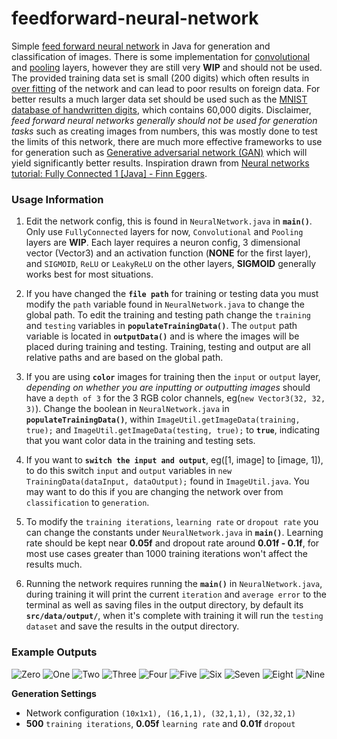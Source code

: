 # feedforward-neural-network

Simple [feed forward neural network](https://en.wikipedia.org/wiki/Feedforward_neural_network) in Java for generation and classification of images. There is some implementation for [convolutional](https://en.wikipedia.org/wiki/Convolutional_neural_network#Convolutional) and [pooling](https://en.wikipedia.org/wiki/Convolutional_neural_network#Pooling) layers, however they are still very **WIP** and should not be used. The provided training data set is small (200 digits) which often results in [over fitting](https://en.wikipedia.org/wiki/Overfitting) of the network and can lead to poor results on foreign data. For better results a much larger data set should be used such as the [MNIST database of handwritten digits](http://yann.lecun.com/exdb/mnist/), which contains 60,000 digits. Disclaimer, *feed forward neural networks generally should not be used for generation tasks* such as creating images from numbers, this was mostly done to test the limits of this network, there are much more effective frameworks to use for generation such as [Generative adversarial network (GAN)](https://en.wikipedia.org/wiki/Generative_adversarial_network) which will yield significantly better results. Inspiration drawn from [Neural networks tutorial: Fully Connected 1 [Java] - Finn Eggers](https://www.youtube.com/playlist?list=PLgomWLYGNl1dL1Qsmgumhcg4HOcWZMd3k).

### Usage Information
1. Edit the network config, this is found in `NeuralNetwork.java` in **`main()`**. Only use `FullyConnected` layers for now, `Convolutional` and `Pooling` layers are **WIP**. Each layer requires a neuron config, 3 dimensional vector (Vector3) and an activation function (**NONE** for the first layer), and `SIGMOID`, `ReLU` or `LeakyReLU` on the other layers, **SIGMOID** generally works best for most situations.

2. If you have changed the **`file path`** for training or testing data you must modify the `path` variable found in `NeuralNetwork.java` to change the global path. To edit the training and testing path change the `training` and `testing` variables in **`populateTrainingData()`**. The `output` path variable is located in **`outputData()`** and is where the images will be placed during training and testing. Training, testing and output are all relative paths and are based on the global path.

3. If you are using **`color`** images for training then the `input` or `output` layer, *depending on whether you are inputting or outputting images* should have a `depth of 3` for the 3 RGB color channels, eg(`new Vector3(32, 32, 3)`). Change the boolean in `NeuralNetwork.java` in **`populateTrainingData()`**, within `ImageUtil.getImageData(training, true);` and `ImageUtil.getImageData(testing, true);` to **`true`**, indicating that you want color data in the training and testing sets.

4. If you want to **`switch the input and output`**, eg([1, image] to [image, 1]), to do this switch `input` and `output` variables in `new TrainingData(dataInput, dataOutput);` found in `ImageUtil.java`. You may want to do this if you are changing the network over from `classification` to `generation`.

5. To modify the `training iterations`, `learning rate` or `dropout rate` you can change the constants under `NeuralNetwork.java` in **`main()`**. Learning rate should be kept near **0.05f** and dropout rate around **0.01f - 0.1f**, for most use cases greater than 1000 training iterations won't affect the results much. 

6. Running the network requires running the **`main()`** in `NeuralNetwork.java`, during training it will print the current `iteration` and `average error` to the terminal as well as saving files in the output directory, by default its **`src/data/output/`**, when it's complete with training it will run the `testing dataset` and save the results in the output directory.


### Example Outputs

![Zero](https://github.com/InternetAlien/feedforward-neural-network/blob/main/example/output/output0.png)
![One](https://github.com/InternetAlien/feedforward-neural-network/blob/main/example/output/output1.png)
![Two](https://github.com/InternetAlien/feedforward-neural-network/blob/main/example/data/output/output2.png)
![Three](https://github.com/InternetAlien/feedforward-neural-network/blob/main/example/data/output/output3.png)
![Four](https://github.com/InternetAlien/feedforward-neural-network/blob/main/example/data/output/output4.png)
![Five](https://github.com/InternetAlien/feedforward-neural-network/blob/main/example/data/output/output5.png)
![Six](https://github.com/InternetAlien/feedforward-neural-network/blob/main/example/data/output/output6.png)
![Seven](https://github.com/InternetAlien/feedforward-neural-network/blob/main/example/data/output/output7.png)
![Eight](https://github.com/InternetAlien/feedforward-neural-network/blob/main/example/data/output/output8.png)
![Nine](https://github.com/InternetAlien/feedforward-neural-network/blob/main/example/data/output/output9.png)

**Generation Settings**
- Network configuration `(10x1x1), (16,1,1), (32,1,1), (32,32,1)`
- **500** `training iterations`, **0.05f** `learning rate` and **0.01f** `dropout`
